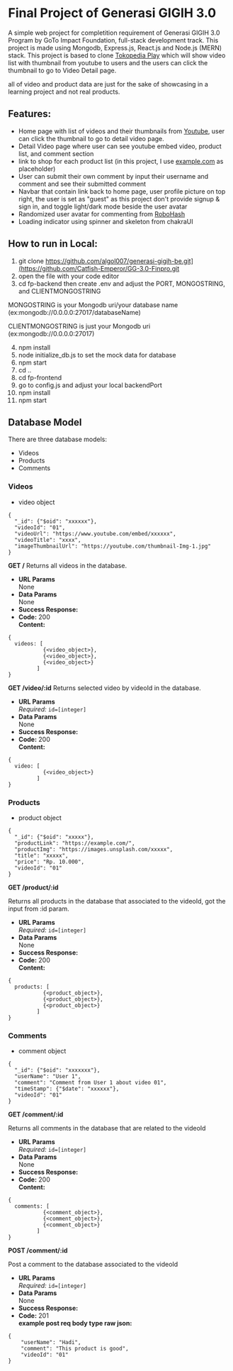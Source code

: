 # Final Project of Generasi GIGIH 3.0

A simple web project for completition requirement of Generasi GIGIH 3.0 Program by GoTo Impact Foundation, full-stack development track. This project is made using Mongodb, Express.js, React.js and Node.js (MERN) stack. This project is based to clone [Tokopedia Play](https://www.tokopedia.com/play/channels) which will show video list with thumbnail from youtube to users and the users can click the thumbnail to go to Video Detail page.

all of video and product data are just for the sake of showcasing in a learning project and not real products.

## Features:
* Home page with list of videos and their thumbnails from [Youtube](https://www.youtube.com), user can click the thumbnail to go to detail video page.
* Detail Video page where user can see youtube embed video, product list, and comment section
* link to shop for each product list (in this project, I use [example.com](example.com) as placeholder)
* User can submit their own comment by input their username and comment and see their submitted comment
* Navbar that contain link back to home page, user profile picture on top right, the user is set as "guest" as this project don't provide signup & sign in, and toggle light/dark mode beside the user avatar
* Randomized user avatar for commenting from [RoboHash](https://robohash.org/)
* Loading indicator using spinner and skeleton from chakraUI

## How to run in Local:
1. git clone <https://github.com/algol007/generasi-gigih-be.git](https://github.com/Catfish-Emperor/GG-3.0-Finpro.git>
2. open the file with your code editor
3. cd fp-backend then create .env and adjust the PORT, MONGOSTRING, and CLIENTMONGOSTRING

MONGOSTRING is your Mongodb uri/your database name (ex:mongodb://0.0.0.0:27017/databaseName)

CLIENTMONGOSTRING is just your Mongodb uri (ex:mongodb://0.0.0.0:27017)

4. npm install
5. node initialize_db.js to set the mock data for database
6. npm start
7. cd ..
8. cd fp-frontend
9. go to config.js and adjust your local backendPort
10. npm install
11. npm start

## Database Model
There are three database models:
* Videos
* Products
* Comments

### Videos
* video object
```
{
  "_id": {"$oid": "xxxxxx"},
  "videoId": "01",
  "videoUrl": "https://www.youtube.com/embed/xxxxxx",
  "videoTitle": "xxxx",
  "imageThumbnailUrl": "https://youtube.com/thumbnail-Img-1.jpg"
}
```
**GET /**
Returns all videos in the database.
* **URL Params**  
  None
* **Data Params**  
  None
* **Success Response:**  
* **Code:** 200  
  **Content:**  
```
{
  videos: [
           {<video_object>},
           {<video_object>},
           {<video_object>}
         ]
}
```
**GET /video/:id**
Returns selected video by videoId in the database.
* **URL Params**  
*Required:* `id=[integer]`
* **Data Params**  
  None
* **Success Response:**  
* **Code:** 200  
  **Content:**  
```
{
  video: [
           {<video_object>}
         ]
}
```

### Products
* product object
```
{
  "_id": {"$oid": "xxxxx"},
  "productLink": "https://example.com/",
  "productImg": "https://images.unsplash.com/xxxxx",
  "title": "xxxxx",
  "price": "Rp. 10.000",
  "videoId": "01"
}
```

**GET /product/:id**

Returns all products in the database that associated to the videoId, got the input from :id param.
* **URL Params**  
  *Required:* `id=[integer]`
* **Data Params**  
  None
* **Success Response:**  
* **Code:** 200  
  **Content:**  
```
{
  products: [
           {<product_object>},
           {<product_object>},
           {<product_object>}
         ]
}
```

### Comments
* comment object
```
{
  "_id": {"$oid": "xxxxxxx"},
  "userName": "User 1",
  "comment": "Comment from User 1 about video 01",
  "timeStamp": {"$date": "xxxxxx"},
  "videoId": "01"
}
```
**GET /comment/:id**

Returns all comments in the database that are related to the videoId
* **URL Params**  
  *Required:* `id=[integer]`
* **Data Params**  
  None
* **Success Response:**  
* **Code:** 200  
  **Content:**  
```
{
  comments: [
           {<comment_object>},
           {<comment_object>},
           {<comment_object>}
         ]
}
```
**POST /comment/:id**

Post a comment to the database associated to the videoId
* **URL Params**  
  *Required:* `id=[integer]`
* **Data Params**  
  None
* **Success Response:**  
* **Code:** 201  
  **example post req body type raw json:**  
```
{
    "userName": "Hadi",
    "comment": "This product is good",
    "videoId": "01"
}
```






